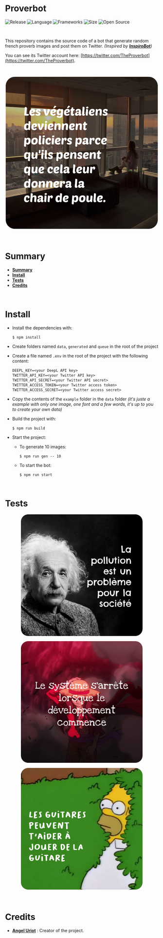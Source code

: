 # Proverbot

![Release](https://img.shields.io/badge/Release-v1.0-blueviolet)
![Language](https://img.shields.io/badge/Language-JavaScript-ffcc14)
![Frameworks](https://img.shields.io/badge/Frameworks-NodeJS-00cf2c)
![Size](https://img.shields.io/badge/Size-1.81Mo-f12222)
![Open Source](https://badges.frapsoft.com/os/v2/open-source.svg?v=103)

<br/>

This repository contains the source code of a bot that generate random french proverb images and post them on Twitter. *(Inspired by **[InspiroBot](https://inspirobot.me/)**)*

You can see its Twitter account here: [https://twitter.com/TheProverbot](https://twitter.com/TheProverbot).

<br/>

<p align="center">
	<img src="misc/thumbnail.png" width="500">
</p>

<br/>

# Summary

* **[Summary](#summary)**
* **[Install](#install)**
* **[Tests](#tests)**
* **[Credits](#credits)**

<br/>

# Install

* Install the dependencies with:

	```shell
	$ npm install
	```

* Create folders named `data`, `generated` and `queue` in the root of the project

* Create a file named `.env` in the root of the project with the following content:

	```
	DEEPL_KEY=<your DeepL API key>
	TWITTER_API_KEY=<your Twitter API key>
	TWITTER_API_SECRET=<your Twitter API secret>
	TWITTER_ACCESS_TOKEN=<your Twitter access token>
	TWITTER_ACCESS_SECRET=<your Twitter access secret>
	```

* Copy the contents of the `example` folder in the `data` folder *(it's juste a example with only one image, one font and a few words, it's up to you to create your own data)*

* Build the project with:

	```shell
	$ npm run build
	```

* Start the project:

	* To generate 10 images:

		```shell
		$ npm run gen -- 10
		```

	* To start the bot:

		```shell
		$ npm run start
		```

<br/>

# Tests

<p align="center">
	<img src="misc/test_1.png" width="400">
</p>

<p align="center">
	<img src="misc/test_2.png" width="400">
</p>

<p align="center">
	<img src="misc/test_3.png" width="400">
</p>

<br/>

# Credits

* [**Angel Uriot**](https://github.com/angeluriot) : Creator of the project.
